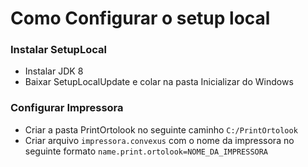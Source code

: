 # Como Configurar o setup local

### Instalar SetupLocal
- Instalar JDK 8
- Baixar SetupLocalUpdate e colar na pasta Inicializar do Windows

### Configurar Impressora
- Criar a pasta PrintOrtolook no seguinte caminho ```C:/PrintOrtolook```
- Criar arquivo ```impressora.convexus``` com o nome da impressora no seguinte formato ```name.print.ortolook=NOME_DA_IMPRESSORA```
